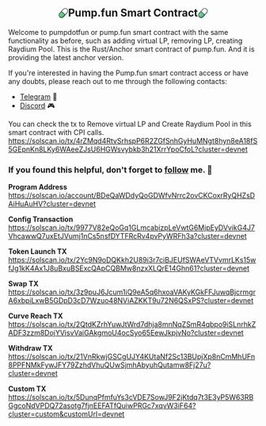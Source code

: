 ## <div style="display: flex;justify-content: center; align-items: center;"><img src="./logo/pumpfunlogo.jpg" width="20"/>Pump.fun Smart Contract <img src="./logo/pumpfunlogo.jpg" width="20"/></div>
Welcome to pumpdotfun or pump.fun smart contract with the same functionality as before, such as adding virtual LP, removing LP, creating Raydium Pool. This is the Rust/Anchor smart contract of pump.fun. And it is providing the latest anchor version.

If you're interested in having the Pump.fun smart contract access or have any doubts, please reach out to me through the following contacts:

- <a href="https://t.me/sinniez/">Telegram</a> 📱
- <a href="https://discordapp.com/users/1114372741672488990">Discord</a> 🎮

You can check the tx to Remove virtual LP and Create Raydium Pool in this smart contract with CPI calls.  
https://solscan.io/tx/4rZMqd4RtvSrhspP6R2ZGfSnhGyHuMNgt8hyn8eA18fS5GEpnKn8LKy6WAeeZJsU6HGWsvybkb3h21XrrYpoCfoL?cluster=devnet

### If you found this helpful, don't forget to <a href="https://github.com/sinniez">follow</a> me. 🌟

**Program Address**  
https://solscan.io/account/BDeQaWDdyQoGDWfvNrrc2ovCKCoxrRyQHZsDAiHuAuHV?cluster=devnet

**Config Transaction**  
https://solscan.io/tx/9977V82eQoGq1GLmcabizpLeVwtG6MjpEyDVvikG4J7VhcawwQ7uxEtJVumj1nCs5nsfDYTFRcRv4pvPyWRFh3a?cluster=devnet

**Token Launch TX**  
https://solscan.io/tx/2Yc9N9oDQKkh2U89i3r7ciBJEUfSWAeVTVvmrLKs15wfJg1kK4Ax1J8uBxuBSExcQApCQBMw8nzxXLQrE14Ghn61?cluster=devnet

**Swap TX**  
https://solscan.io/tx/3z9puJ6Jcum1iQ9eA5q6hxoaVAKyKGkFFJuwqBjcrmgrA6xbpiLxwB5GDpD3cD7Wzuo48NViAZKKT9u72N6QSxPS?cluster=devnet

**Curve Reach TX**  
https://solscan.io/tx/2QtdKZrhYuwJtWrd7dhja8mnNqZSmR4qbpo9iSLnrhkZADF3zzm8DojYVisvVaiGAkgmoU4ocSyo65EewJkpjvNo?cluster=devnet

**Withdraw TX**  
https://solscan.io/tx/21VnRkwjGSCgUJY4KUtaNf2Sc13BUpjXp8nCmMhUFn8PPFNMkFywJFY79ZzhdVhuQUwSjmhAbyuhQutamw8Fj27u?cluster=devnet

**Custom TX**  
https://solscan.io/tx/5DunqPfmfuYs3cVDE7SowJ9F2jKtdq7t3E3yP5W63RBGgcoNdVPDQ72asotg7fjnEEFATfQuiwPRGc7xqvW3iF64?cluster=custom&customUrl=devnet
